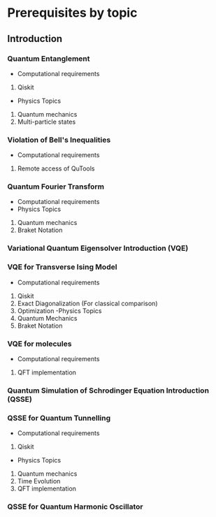# Prerequisites by topic

## Introduction 

### Quantum Entanglement

- Computational requirements
1. Qiskit
- Physics Topics
1. Quantum mechanics
2. Multi-particle states


### Violation of Bell's Inequalities

- Computational requirements
1. Remote access of QuTools

### Quantum Fourier Transform
- Computational requirements
- Physics Topics
1. Quantum mechanics
2. Braket Notation

### Variational Quantum Eigensolver Introduction (VQE)
### VQE for Transverse Ising Model
- Computational requirements
1. Qiskit 
2. Exact Diagonalization (For classical comparison)
3. Optimization
-Physics Topics
1. Quantum Mechanics
2. Braket Notation

### VQE for molecules
- Computational requirements
1. QFT implementation

### Quantum Simulation of Schrodinger Equation Introduction (QSSE)
### QSSE for Quantum Tunnelling
- Computational requirements
1. Qiskit
- Physics Topics
1. Quantum mechanics
2. Time Evolution
3. QFT implementation

### QSSE for Quantum Harmonic Oscillator
